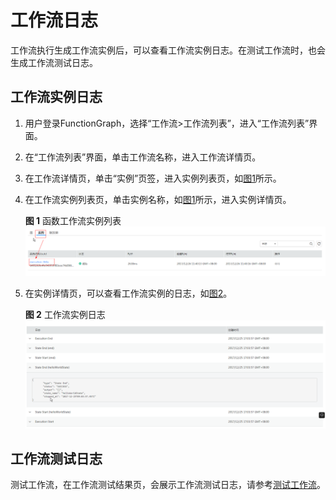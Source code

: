 # 工作流日志<a name="functiongraph_01_0350"></a>

工作流执行生成工作流实例后，可以查看工作流实例日志。在测试工作流时，也会生成工作流测试日志。

## 工作流实例日志<a name="section12957717683"></a>

1.  用户登录FunctionGraph，选择“工作流\>工作流列表”，进入“工作流列表”界面。
2.  在“工作流列表”界面，单击工作流名称，进入工作流详情页。
3.  在工作流详情页，单击“实例”页签，进入实例列表页，如[图1](#fig97656455559)所示。
4.  在工作流实例列表页，单击实例名称，如[图1](#fig97656455559)所示，进入实例详情页。

    **图 1**  函数工作流实例列表<a name="fig97656455559"></a>  
    ![](figures/函数工作流实例列表.png "函数工作流实例列表")

5.  在实例详情页，可以查看工作流实例的日志，如[图2](#fig18628155613328)。

    **图 2**  工作流实例日志<a name="fig18628155613328"></a>  
    ![](figures/工作流实例日志.png "工作流实例日志")


## 工作流测试日志<a name="section20237481115125"></a>

测试工作流，在工作流测试结果页，会展示工作流测试日志，请参考[测试工作流](工作流管理.md#section198121551164717)。

